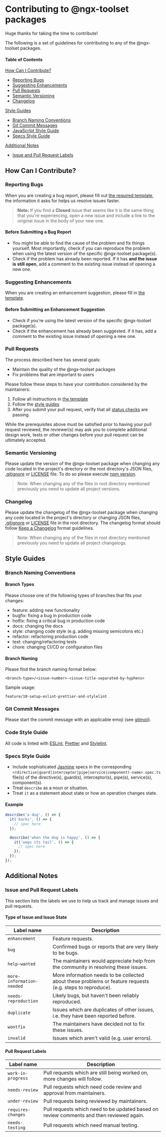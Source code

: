 # Contributing to @ngx-toolset packages

Huge thanks for taking the time to contribute!

The following is a set of guidelines for contributing to any of the @ngx-toolset packages.

#### Table of Contents

[How Can I Contribute?](#how-can-i-contribute)
  * [Reporting Bugs](#reporting-bugs)
  * [Suggesting Enhancements](#suggesting-enhancements)
  * [Pull Requests](#pull-requests)
  * [Semantic Versioning](#semantic-versioning)
  * [Changelog](#changelog)

[Style Guides](#style-guides)
  * [Branch Naming Conventions](#branch-naming-conventions)
  * [Git Commit Messages](#git-commit-messages)
  * [JavaScript Style Guide](#javascript-style-guide)
  * [Specs Style Guide](#specs-style-guide)

[Additional Notes](#additional-notes)
  * [Issue and Pull Request Labels](#issue-and-pull-request-labels)

## How Can I Contribute?

### Reporting Bugs

When you are creating a bug report, please fill out [the required template](./.github/ISSUE_TEMPLATE/bug_report.md), the information it asks for helps us resolve issues faster.

> **Note:** If you find a **Closed** issue that seems like it is the same thing that you're experiencing, open a new issue and include a link to the original issue in the body of your new one.

#### Before Submitting a Bug Report

* You might be able to find the cause of the problem and fix things yourself. Most importantly, check if you can reproduce the problem when using the latest version of the specific @ngx-toolset package(s).
* Check if the problem has already been reported. If it has **and the issue is still open**, add a comment to the existing issue instead of opening a new one.

### Suggesting Enhancements

When you are creating an enhancement suggestion, please fill in [the template](./.github/ISSUE_TEMPLATE/feature_request.md).

#### Before Submitting an Enhancement Suggestion

* Check if you're using the latest version of the specific @ngx-toolset package(s).
* Check if the enhancement has already been suggested. If it has, add a comment to the existing issue instead of opening a new one.

### Pull Requests

The process described here has several goals:

- Maintain the quality of the @ngx-toolset packages
- Fix problems that are important to users

Please follow these steps to have your contribution considered by the maintainers:

1. Follow all instructions in [the template](./.github/pull_request_template.md)
2. Follow the [style guides](#style-guides)
3. After you submit your pull request, verify that all [status checks](https://help.github.com/articles/about-status-checks/) are passing.

While the prerequisites above must be satisfied prior to having your pull request reviewed, the reviewer(s) may ask you to complete additional design work, tests or other changes before your pull request can be ultimately accepted.

### Semantic Versioning

Please update the version of the @ngx-toolset package when changing any code located in the project's directory or the root directory's JSON files, [.gitignore](./.gitignore) or [LICENSE](./LICENSE) file. To do so please execute [npm version](https://docs.npmjs.com/cli/v8/commands/npm-version).
> Note: When changing any of the files in root directory mentioned previously you need to update all project versions.

### Changelog

Please update the changelog of the @ngx-toolset package when changing any code located in the project's directory or changing JSON files, [.gitignore](./.gitignore) or [LICENSE](./LICENSE) file in the root directory.
The changelog format should follow [Keep a Changelog](https://keepachangelog.com/en/1.0.0/) format guidelines.
> Note: When changing any of the files in root directory mentioned previously you need to update all project changelogs.

## Style Guides

### Branch Naming Conventions

#### Branch Types

Please choose one of the following types of branches that fits your changes:

* feature: adding new functionality
* bugfix: fixing a bug in production code
* hotfix: fixing a critical bug in production code
* docs: changing the docs
* style: changing code style (e.g. adding missing semicolons etc.)
* refactor: refactoring production code
* test: changing/refactoring tests
* chore: changing CI/CD or configuration files

#### Branch Naming

Please find the branch naming format below:

```
<branch-type>/<issue-number>-<issue-title-separated-by-hyphens>
```

Sample usage:

```
feature/10-setup-eslint-prettier-and-stylelint
```

### Git Commit Messages

Please start the commit message with an applicable emoji (see [gitmoji](https://gitmoji.dev/)).

### Code Style Guide

All code is linted with [ESLint](https://eslint.org/), [Prettier](https://prettier.io/) and [Stylelint](https://stylelint.io/).

### Specs Style Guide

- Include sophisticated [Jasmine](https://jasmine.github.io/) specs in the corresponding `<(directive|guard|interceptor|pipe|service|component)-name>.spec.ts` file(s) of the directive(s), guard(s), interceptor(s), pipe(s), service(s), component(s).
- Treat `describe` as a noun or situation.
- Treat `it` as a statement about state or how an operation changes state.

#### Example

```js
describe('a dog', () => {
  it('barks', () => {
    // spec here
  });

  describe('when the dog is happy', () => {
    it('wags its tail', () => {
      // spec here
    });
  });
});
```

## Additional Notes

### Issue and Pull Request Labels

This section lists the labels we use to help us track and manage issues and pull requests.

#### Type of Issue and Issue State

| Label name | Description |
| --- | --- |
| `enhancement` | Feature requests. |
| `bug` | Confirmed bugs or reports that are very likely to be bugs. |
| `help-wanted` | The maintainers would appreciate help from the community in resolving these issues. |
| `more-information-needed` | More information needs to be collected about these problems or feature requests (e.g. steps to reproduce). |
| `needs-reproduction` | Likely bugs, but haven't been reliably reproduced. |
| `duplicate` | Issues which are duplicates of other issues, i.e. they have been reported before. |
| `wontfix` | The maintainers have decided not to fix these issues. |
| `invalid` | Issues which aren't valid (e.g. user errors). |

#### Pull Request Labels

| Label name | Description |
| --- | --- |
| `work-in-progress` | Pull requests which are still being worked on, more changes will follow. |
| `needs-review` | Pull requests which need code review and approval from maintainers. |
| `under-review` | Pull requests being reviewed by maintainers. |
| `requires-changes` | Pull requests which need to be updated based on review comments and then reviewed again. |
| `needs-testing` | Pull requests which need manual testing. |
